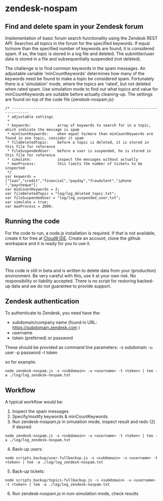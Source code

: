 zendesk-nospam
==============

Find and delete spam in your Zendesk forum
------------------------------------------
Implementation of basic forum search functionality using the Zendesk REST API:
Searches all topics in the forum for the specified keywords. If equal to/more than the specified number of keywords are found, it is considered spam. 
If so, the topic is stored in a log file and deleted. The submitter/user data is stored in a file and subsequentially suspended (not deleted).

The challenge is to find common keywords in the spam messages. An adjustable variable 'minCountKeywords' determines how many of the keywords need be found to make a topic be considered spam.
Fortunately there is a 'simulation' mode, where the topics are 'rated', but not deleted when rated spam. 
Use simulation mode to find out what topics and value for minCountKeywords are suitable before actually cleaning-up.
The settings are found on top of the code file (zendesk-nospam.js):
```
/* ------------------------------------------------------------------------------
 * adjustable settings
 *
 * keywords:            array of keywords to search for in a topic, which indicate the message is spam
 * minCountKeywords:    when equal to/more than minCountKeywords are found in one topic, consider it spam
 * fileDeletedTopic:    before a topic is deleted, it is stored in this file for reference 
 * fileSuspendedUser:   before a user is suspended, he is stored in this file for reference 
 * simulate:            inspect the messages without actually 
 * maxProcess:          this limits the number of tickets to be inspected
 */
var keywords = ["loan","credit","financial","payday","fraudulent","iphone ","paycheque"];
var minCountKeywords = 2;
var fileDeletedTopic = "log/log_deleted_topic.txt";
var fileSuspendedUser = "log/log_suspended_user.txt";
var simulate = true;
var maxProcess = 2000;
```

Running the code
----------------
For the code to run, a node.js installation is required.
If that is not available, create it for free at [Cloud9 IDE](https://c9.io).
Create an account, clone the github workspace and it is ready for you to use it.

Warning
-------
This code is still in beta and is written to delete data from your (production) environment. 
Be very careful with this, use it at your own risk. No responsibility or liability accepted.
There is no script for restoring backed-up data and we do not guarantee to provide support.

Zendesk authentication
----------------------
To authenticate to Zendesk, you need have the:
* subdomain/company name (found in URL: https://subdomain.zendesk.com )
* username
* token (preferred) or password  

These should be provided as command line parameters:
-s  subdomain
-u  user
-p  password
-t  token

so for example: 
```
node zendesk-nospam.js -s <subdomain> -u <username> -t <token> | tee -a ./log/log_zendesk-nospam.txt
```

Workflow
--------
A typical workflow would be:
1) Inspect the spam messages
2) Specify/modify keywords & minCountKeywords
3) Run zendesk-nospam.js in simulation mode, inspect result and redo (2) if desired
```
node zendesk-nospam.js -s <subdomain> -u <username> -t <token> | tee -a ./log/log_zendesk-nospam.txt
```
4) Back-up users:
```
node scripts_backup/user-fullbackup.js -s <subdomain> -u <username> -t <token> | tee -a ./log/log_zendesk-nospam.txt
```
5) Back-up tickets:
```
node scripts_backup/topics-fullbackup.js -s <subdomain> -u <username> -t <token> | tee -a ./log/log_zendesk-nospam.txt
```
6) Run zendesk-nospam.js in non-simulation mode, check results



